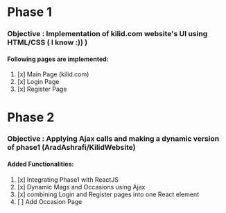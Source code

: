 # Phase 1

### Objective : Implementation of kilid.com website's UI using HTML/CSS ( I know :)) )

#### Following pages are implemented:

1. [x] Main Page (kilid.com) <br/>
2. [x] Login Page <br/>
3. [x] Register Page <br/>

# Phase 2

### Objective : Applying Ajax calls and making a dynamic version of phase1 (AradAshrafi/KilidWebsite)

#### Added Functionalities:

1. [x] Integrating Phase1 with ReactJS
2. [x] Dynamic Mags and Occasions using Ajax
3. [x] combining Login and Register pages into one React element
4. [ ] Add Occasion Page
